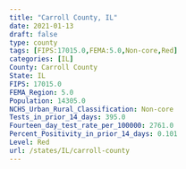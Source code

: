 ```yaml
---
title: "Carroll County, IL"
date: 2021-01-13
draft: false
type: county
tags: [FIPS:17015.0,FEMA:5.0,Non-core,Red]
categories: [IL]
County: Carroll County
State: IL
FIPS: 17015.0
FEMA_Region: 5.0
Population: 14305.0
NCHS_Urban_Rural_Classification: Non-core
Tests_in_prior_14_days: 395.0
Fourteen_day_test_rate_per_100000: 2761.0
Percent_Positivity_in_prior_14_days: 0.101
Level: Red
url: /states/IL/carroll-county
---
```




